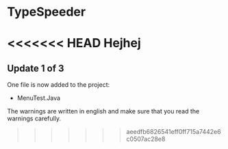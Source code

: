 # TypeSpeeder

<<<<<<< HEAD
Hejhej
=======
## Update 1 of 3
One file is now added to the project:

* MenuTest.Java

The warnings are written in english and make sure that you read the warnings carefully.
>>>>>>> aeedfb6826541eff0ff715a7442e6c0507ac28e8
